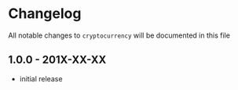 # Changelog

All notable changes to `cryptocurrency` will be documented in this file

## 1.0.0 - 201X-XX-XX

- initial release

